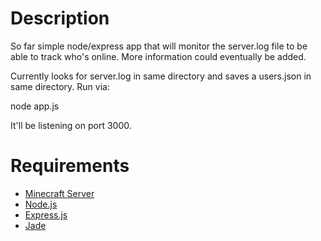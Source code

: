 Description
============
So far simple node/express app that will monitor the server.log file to be able to track who's online.  More information could eventually be added.

Currently looks for server.log in same directory and saves a users.json in same directory.  Run via: 

  node app.js

It'll be listening on port 3000.

Requirements
============
 * [Minecraft Server](http://minecraft.net)
 * [Node.js](http://nodejs.org)
 * [Express.js](http://expressjs.com)
 * [Jade](http://github.com/visionmedia/jade)
